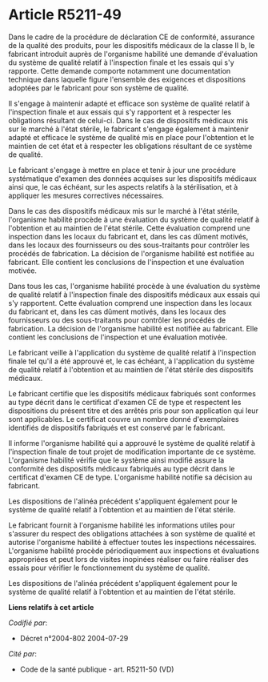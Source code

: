 # Article R5211-49

Dans le cadre de la procédure de déclaration CE de conformité, assurance de la qualité des produits, pour les dispositifs
médicaux de la classe II b, le fabricant introduit auprès de l'organisme habilité une demande d'évaluation du système de
qualité relatif à l'inspection finale et les essais qui s'y rapporte. Cette demande comporte notamment une documentation
technique dans laquelle figure l'ensemble des exigences et dispositions adoptées par le fabricant pour son système de
qualité.

Il s'engage à maintenir adapté et efficace son système de qualité relatif à l'inspection finale et aux essais qui s'y
rapportent et à respecter les obligations résultant de celui-ci. Dans le cas de dispositifs médicaux mis sur le marché à
l'état stérile, le fabricant s'engage également à maintenir adapté et efficace le système de qualité mis en place pour
l'obtention et le maintien de cet état et à respecter les obligations résultant de ce système de qualité.

Le fabricant s'engage à mettre en place et tenir à jour une procédure systématique d'examen des données acquises sur les
dispositifs médicaux ainsi que, le cas échéant, sur les aspects relatifs à la stérilisation, et à appliquer les mesures
correctives nécessaires.

Dans le cas des dispositifs médicaux mis sur le marché à l'état stérile, l'organisme habilité procède à une évaluation du
système de qualité relatif à l'obtention et au maintien de l'état stérile. Cette évaluation comprend une inspection dans les
locaux du fabricant et, dans les cas dûment motivés, dans les locaux des fournisseurs ou des sous-traitants pour contrôler
les procédés de fabrication. La décision de l'organisme habilité est notifiée au fabricant. Elle contient les conclusions de
l'inspection et une évaluation motivée.

Dans tous les cas, l'organisme habilité procède à une évaluation du système de qualité relatif à l'inspection finale des
dispositifs médicaux aux essais qui s'y rapportent. Cette évaluation comprend une inspection dans les locaux du fabricant et,
dans les cas dûment motivés, dans les locaux des fournisseurs ou des sous-traitants pour contrôler les procédés de
fabrication. La décision de l'organisme habilité est notifiée au fabricant. Elle contient les conclusions de l'inspection et
une évaluation motivée.

Le fabricant veille à l'application du système de qualité relatif à l'inspection finale tel qu'il a été approuvé et, le cas
échéant, à l'application du système de qualité relatif à l'obtention et au maintien de l'état stérile des dispositifs
médicaux.

Le fabricant certifie que les dispositifs médicaux fabriqués sont conformes au type décrit dans le certificat d'examen CE de
type et respectent les dispositions du présent titre et des arrêtés pris pour son application qui leur sont applicables. Le
certificat couvre un nombre donné d'exemplaires identifiés de dispositifs fabriqués et est conservé par le fabricant.

Il informe l'organisme habilité qui a approuvé le système de qualité relatif à l'inspection finale de tout projet de
modification importante de ce système. L'organisme habilité vérifie que le système ainsi modifié assure la conformité des
dispositifs médicaux fabriqués au type décrit dans le certificat d'examen CE de type. L'organisme habilité notifie sa
décision au fabricant.

Les dispositions de l'alinéa précédent s'appliquent également pour le système de qualité relatif à l'obtention et au maintien
de l'état stérile.

Le fabricant fournit à l'organisme habilité les informations utiles pour s'assurer du respect des obligations attachées à son
système de qualité et autorise l'organisme habilité à effectuer toutes les inspections nécessaires. L'organisme habilité
procède périodiquement aux inspections et évaluations appropriées et peut lors de visites inopinées réaliser ou faire
réaliser des essais pour vérifier le fonctionnement du système de qualité.

Les dispositions de l'alinéa précédent s'appliquent également pour le système de qualité relatif à l'obtention et au maintien
de l'état stérile.

**Liens relatifs à cet article**

_Codifié par_:

  - Décret n°2004-802 2004-07-29

_Cité par_:

  - Code de la santé publique - art. R5211-50 (VD)
